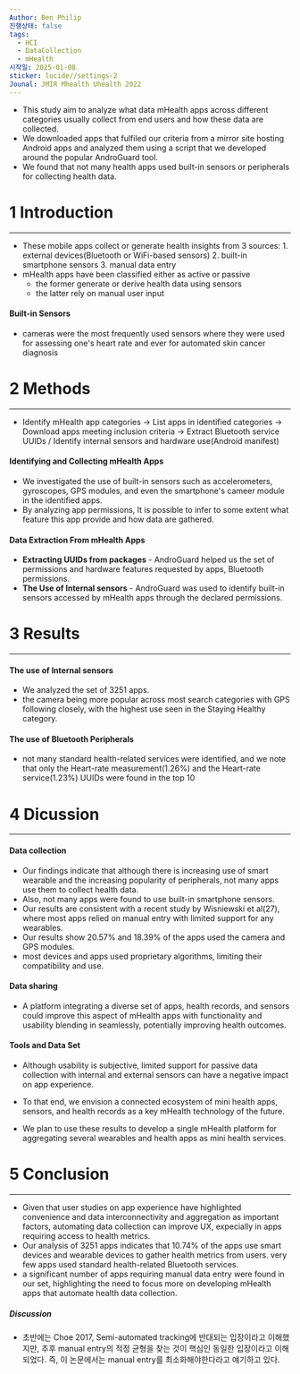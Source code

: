 ```yaml
---
Author: Ben Philip
진행상태: false
tags:
  - HCI
  - DataCollection
  - mHealth
시작일: 2025-01-08
sticker: lucide//settings-2
Jounal: JMIR Mhealth Uhealth 2022
---
```

- This study aim to analyze what data mHealth apps across different categories usually collect from end users and how these data are collected.
- We downloaded apps that fulfiled our criteria from a mirror site hosting Android apps and analyzed them using a script that we developed around the popular AndroGuard tool.
- We found that not many health apps used built-in sensors or peripherals for collecting health data.

# 1 Introduction
---
- These mobile apps collect or generate health insights from 3 sources:
	  1. external devices(Bluetooth or WiFi-based sensors)
	  2. built-in smartphone sensors
	  3. manual data entry
- mHealth apps have been classified either as active or passive
	- the former generate or derive health data using sensors
	- the latter rely on manual user input
#### Built-in Sensors
- cameras were the most frequently used sensors where they were used for assessing one's heart rate and ever for automated skin cancer diagnosis

# 2 Methods
---
-  Identify mHealth app categories →  List apps in identified categories →  Download apps meeting inclusion criteria →  Extract Bluetooth service UUIDs / Identify internal sensors and hardware use(Android manifest)
#### Identifying and Collecting mHealth Apps
- We investigated the use of built-in sensors such as accelerometers, gyroscopes, GPS modules, and even the smartphone's cameer module in the identified apps.
- By analyzing app permissions, It is possible to infer to some extent what feature this app provide and how data are gathered.
#### Data Extraction From mHealth Apps
- **Extracting UUIDs from packages** - AndroGuard helped us the set of permissions and hardware features requested by apps, Bluetooth permissions.
- **The Use of Internal sensors** - AndroGuard was used to identify built-in sensors accessed by mHealth apps through the declared permissions.

# 3 Results
---
#### The use of Internal sensors
- We analyzed the set of 3251 apps.
- the camera being more popular across most search categories with GPS following closely, with the highest use seen in the Staying Healthy category.
#### The use of Bluetooth Peripherals
- not many standard health-related services were identified, and we note that only the Heart-rate measurement(1.26%) and the Heart-rate service(1.23%) UUIDs were found in the top 10 

# 4 Dicussion
---
#### Data collection
- Our findings indicate that although there is increasing use of smart wearable and the increasing popularity of peripherals, not many apps use them to collect health data. 
- Also, not many apps were found to use built-in smartphone sensors.
- Our results are consistent with a recent study by Wisniewski et al(27), where most apps relied on manual entry with limited support for any wearables.
- Our results show 20.57% and 18.39% of the apps used the camera and GPS modules.
- most devices and apps used proprietary algorithms, limiting their compatibility and use.
#### Data sharing
- A platform integrating a diverse set of apps, health records, and sensors could improve this aspect of mHealth apps with functionality and usability blending in seamlessly, potentially improving health outcomes.
#### Tools and Data Set
- Although usability is subjective, limited support for passive data collection with internal and external sensors can have a negative impact on app experience.

- To that end, we envision a connected ecosystem of mini health apps, sensors, and health records as a key mHealth technology of the future.
- We plan to use these results to develop a single mHealth platform for aggregating several wearables and health apps as mini health services.

# 5 Conclusion
---
- Given that user studies on app experience have highlighted convenience and data interconnectivity and aggregation as important factors, automating data collection can improve UX, expecially in apps requiring access to health metrics.
- Our analysis of 3251 apps indicates that 10.74% of the apps use smart devices and wearable devices to gather health metrics from users. very few apps used standard health-related Bluetooth services.
- a significant number of apps requiring manual data entry were found in our set, highlighting the need to focus more on developing mHealth apps that automate health data collection.


##### Discussion
- 초반에는 Choe 2017, Semi-automated tracking에 반대되는 입장이라고 이해했지만, 추후 manual entry의 적정 균형을 찾는 것이 핵심인 동일한 입장이라고 이해되었다. 즉, 이 논문에서는 manual entry를 최소화해야한다라고 얘기하고 있다.